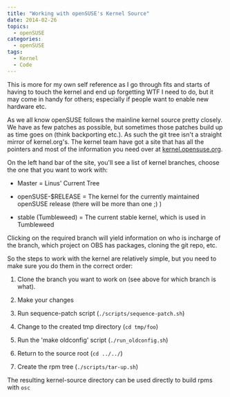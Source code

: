 ```yaml
---
title: "Working with openSUSE's Kernel Source"
date: 2014-02-26
topics:
  - openSUSE
categories:
  - openSUSE
tags:
  - Kernel
  - Code
---
```

This is more for my own self reference as I go through fits and starts of having to touch the kernel and end up forgetting WTF I need to do, but it may come in handy for others; especially if people want to enable new hardware etc.

As we all know openSUSE follows the mainline kernel source pretty closely. We have as few patches as possible, but sometimes those patches build up as time goes on (think backporting etc.). As such the git tree isn't a straight mirror of kernel.org's. The kernel team have got a site that has all the pointers and most of the information you need over at [kernel.opensuse.org][1].

 [1]: http://kernel.opensuse.org/ "The openSUSE kernel site"

On the left hand bar of the site, you'll see a list of kernel branches, choose the one that you want to work with:

+ Master = Linus' Current Tree

+ openSUSE-$RELEASE = The kernel for the currently maintained openSUSE release (there will be more than one ;) )

+ stable (Tumbleweed) = The current stable kernel, which is used in Tumbleweed

Clicking on the required branch will yield information on who is incharge of the branch, which project on OBS has packages, cloning the git repo, etc.

So the steps to work with the kernel are relatively simple, but you need to make sure you do them in the correct order:

1. Clone the branch you want to work on (see above for which branch is what).

2. Make your changes

3. Run sequence-patch script (`./scripts/sequence-patch.sh`)

4. Change to the created tmp directory (`cd tmp/foo`)

5. Run the 'make oldconfig' script (`./run_oldconfig.sh`)

6. Return to the source root (`cd ../../`)

7. Create the rpm tree (`./scripts/tar-up.sh`)

The resulting kernel-source directory can be used directly to build rpms with `osc`

